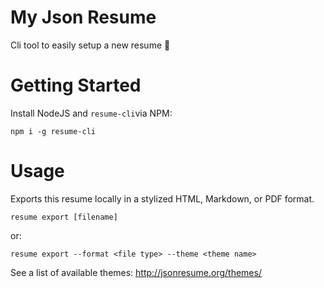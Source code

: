 # My Json Resume

Cli tool to easily setup a new resume 📑


# Getting Started

Install NodeJS and `resume-cli`via NPM:

`npm i -g resume-cli`

# Usage

Exports this resume locally in a stylized HTML, Markdown, or PDF format.

`resume export [filename]`

or:

`resume export --format <file type> --theme <theme name>`

See a list of available themes: [ http://jsonresume.org/themes/ ](http://jsonresume.org/themes/)